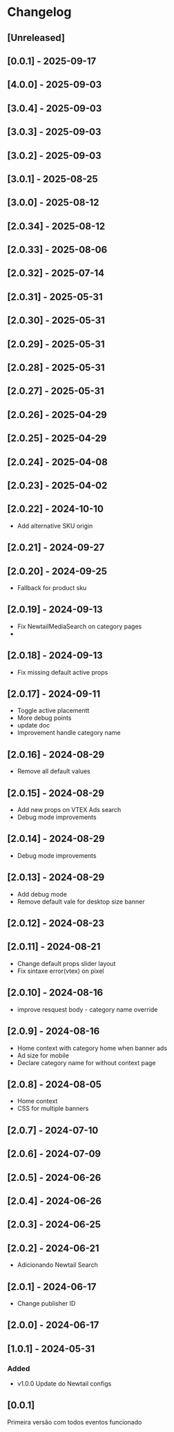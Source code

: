 # Changelog

## [Unreleased]

## [0.0.1] - 2025-09-17

## [4.0.0] - 2025-09-03

## [3.0.4] - 2025-09-03

## [3.0.3] - 2025-09-03

## [3.0.2] - 2025-09-03

## [3.0.1] - 2025-08-25

## [3.0.0] - 2025-08-12

## [2.0.34] - 2025-08-12

## [2.0.33] - 2025-08-06

## [2.0.32] - 2025-07-14

## [2.0.31] - 2025-05-31

## [2.0.30] - 2025-05-31

## [2.0.29] - 2025-05-31

## [2.0.28] - 2025-05-31

## [2.0.27] - 2025-05-31

## [2.0.26] - 2025-04-29

## [2.0.25] - 2025-04-29

## [2.0.24] - 2025-04-08

## [2.0.23] - 2025-04-02

## [2.0.22] - 2024-10-10

- Add alternative SKU origin

## [2.0.21] - 2024-09-27

## [2.0.20] - 2024-09-25

- Fallback for product sku

## [2.0.19] - 2024-09-13

- Fix NewtailMediaSearch on category pages
-

## [2.0.18] - 2024-09-13

- Fix missing default active props

## [2.0.17] - 2024-09-11

- Toggle active placementt
- More debug points
- update doc
- Improvement handle category name

## [2.0.16] - 2024-08-29

- Remove all default values

## [2.0.15] - 2024-08-29

- Add new props on VTEX Ads search
- Debug mode improvements

## [2.0.14] - 2024-08-29

- Debug mode improvements

## [2.0.13] - 2024-08-29

- Add debug mode
- Remove default vale for desktop size banner

## [2.0.12] - 2024-08-23

## [2.0.11] - 2024-08-21

- Change default props slider layout
- Fix sintaxe error(vtex) on pixel

## [2.0.10] - 2024-08-16

- improve resquest body - category name override

## [2.0.9] - 2024-08-16

- Home context with category home when banner ads
- Ad size for mobile
- Declare category name for without context page

## [2.0.8] - 2024-08-05

- Home context
- CSS for multiple banners

## [2.0.7] - 2024-07-10

## [2.0.6] - 2024-07-09

## [2.0.5] - 2024-06-26

## [2.0.4] - 2024-06-26

## [2.0.3] - 2024-06-25

## [2.0.2] - 2024-06-21

- Adicionando Newtail Search

## [2.0.1] - 2024-06-17

- Change publisher ID

## [2.0.0] - 2024-06-17

## [1.0.1] - 2024-05-31

### Added

- v1.0.0 Update do Newtail configs

## [0.0.1]

Primeira versão com todos eventos funcionado
